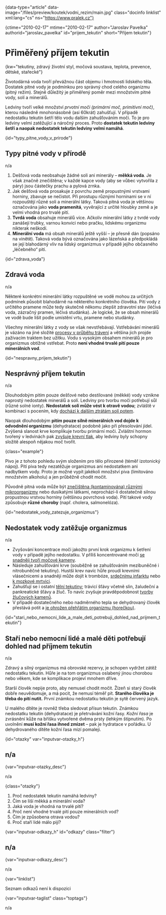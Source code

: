 
{data-type="article" data-image="/files/preview/koutek/vodni_rezim/main.jpg" class="docinfo linklist" xml:lang="cs" ns="https://www.pralek.cz"}

{ctime="2010-02-17" mtime="2010-02-17" author="Jaroslav Pavelka" authorid="jaroslav\_pavelka" id="prijem\_tekutin" short="Příjem tekutin"}

# Přiměřený příjem tekutin

<!-- generated attribute kw by user_udpatekw.sh on 2019-10-17, do not edit -->

{kw="tekutiny, zdravý životní styl, močová soustava, teplota, prevence, dětské, stařecké"}

Životodárná voda tvoří převážnou část objemu i hmotnosti lidského těla. Dostatek pitné vody je podmínkou pro správný chod celého organizmu (pitný režim). Stejně důležitý je přiměřený poměr mezi množstvím pitné vody, solí a minerálů.

Ledviny tvoří velké množství _prvotní moči (primární moč, primitivní moč)_, kterou následně mnohonásobně (asi 60krát) zahušťují. V případě nedostatku tekutin šetří tělo vodu dalším zahušťováním moči. To je pro ledviny velmi zatěžující a náročný proces. Proto **dostatek tekutin ledviny šetří a naopak nedostatek tekutin ledviny velmi namáhá**.

{id="typy\_pitne\_vody\_v\_prirode"}

## Typy pitné vody v přírodě

n/a

  1. Dešťová voda neobsahuje žádné soli ani minerály – **měkká voda**. Je však značně znečištěna; v každé kapce vody (aby se vůbec vytvořila z páry) jsou částečky prachu a pylová zrnka.
  2. Jak dešťová voda prosakuje z povrchu země propustnými vrstvami horniny, zbavuje se nečistot. Při prostupu různými horninami se v ní rozpouštějí různé soli a minerální látky. Taková pitná voda je většinou označována jako **voda pramenitá**, vyvěrající z určité hloubky země a je velmi vhodná pro trvalé pití.
  3. **Tvrdá voda** obsahuje minerálů více. Ačkoliv minerální látky z tvrdé vody zanášejí trubky, varnou konvici nebo pračku, lidskému organizmu nikterak neškodí.
  4. **Minerální voda** má obsah minerálů ještě vyšší – je přesně dán (popsáno na vinětě). Taková voda bývá označována jako lázeňská a předpokládá se její blahodárný vliv na lidský organizmus v případě jejího občasného „léčebného“ pití.

{id="zdrava_voda"}

## Zdravá voda

n/a

Některé konkrétní minerální látky rozpuštěné ve vodě mohou za určitých podmínek působit blahodárně na některého konkrétního člověka. Pití vody z určitého pramene může tedy skutečně někomu zlepšit zdravotní stav (léčivá voda, zázračný pramen, léčivá studánka). Je logické, že se obsah minerálů ve vodě bude lišit podle umístění vrtu, pramene nebo studánky.

Všechny minerální látky z vody se však nevstřebávají. Vstřebávání minerálů je vázáno na jiné složité [procesy v průběhu trávení][1] a většina jich projde zažívacím traktem bez užitku. Vodu s vysokým obsahem minerálů je pro organizmus obtížné vstřebat. Proto **není vhodné trvalé pití pouze minerálních vod**.

{id="nespravny\_prijem\_tekutin"}

## Nesprávný příjem tekutin

n/a

Dlouhodobým pitím pouze dešťové nebo destilované (měkké) vody vznikne naprostý nedostatek minerálů a solí. Ledviny pro tvorbu moči potřebují sůl (různé solné ionty). **Nedostatek solí může vést k otravě vodou**; zvláště v kombinaci s pocením, kdy [dochází k dalším ztrátám solí potem][2].

Naopak dlouhodobým **pitím pouze silně minerálních vod dojde k odvodnění organizmu** (dehydratace) podobně jako při přesolování jídel. Zvýšená slanost krve komplikuje tvorbu primární moči. Zvláštní hormon tvořený v ledvinách pak [zvyšuje krevní tlak][3], aby ledviny byly schopny složitě alespoň nějakou moč tvořit.

{class="example"}

Pivo je z tohoto pohledu svým složením pro tělo přirozené (téměř izotonický nápoj). Pití piva tedy nezatěžuje organizmus ani nedostatkem ani nadbytkem vody. Proto je možné vypít jakékoli množství piva (limitováno množstvím alkoholu) a jen průběžně chodit močit.

Původně pitná voda může být [znečištěna (kontaminována) různými mikroorganizmy][4] nebo dusíkatými látkami, neprochází-li dostatečně silnou propustnou vrstvou horniny (většinou povrchová voda). Pití takové vody způsobuje **různé choroby** (např. cholera, salmonelóza).

{id="nedostatek\_vody\_zatezuje_organizmus"}

## Nedostatek vody zatěžuje organizmus

n/a

  * Zvyšování koncentrace moči jakožto první krok organizmu k šetření vody v případě jejího nedostatku. V příliš koncentrované moči [se snadněji tvoří močové kameny][5].
  * Následuje zahušťování krve (souběžně se zahušťováním mezibuněčné i nitrobuněčné tekutiny). Hustší krev navíc hůře proudí krevními vlásečnicemi a snadněji může dojít k trombóze, [srdečnímu infarktu][6] nebo [k mozkové mrtvici][7].
  * Zahušťují se i ostatní [tělní tekutiny][1]; trávicí šťávy včetně slin, žaludeční a pankreatické šťávy a žluč. To navíc zvyšuje pravděpodobnost [tvorby žlučových kamenů][8].
  * V případě dostatečného nebo nadměrného tepla se dehydrovaný člověk přestává potit a [je ohrožen přehřátím organizmu (horečkou)][2].

{id="stari\_nebo\_nemocni\_lide\_a\_male\_deti\_potrebuji\_dohled\_nad\_prijmem_tekutin"}

## Staří nebo nemocní lidé a malé děti potřebují dohled nad příjmem tekutin

n/a

Zdravý a silný organizmus má obrovské rezervy, je schopen vydržet zátěž nedostatku tekutin. Hůře je na tom organizmus oslabený jinou chorobou nebo věkem, kde se komplikace projeví mnohem dříve.

Starší člověk nepije proto, aby nemusel chodit močit. Žízeň si starý člověk dobře neuvědomuje, a má pocit, že nemusí téměř pít. **Starého člověka je třeba do pití nutit.** První známkou nedostatku tekutin je sytě červený jazyk.

U malého dítěte je rovněž třeba sledovat přísun tekutin. Známkou nedostatku tekutin (dehydratace) je přetrvávání kožní řasy. _Kožní řasa_ je zvrásnění kůže na bříšku vytvořené dvěma prsty (lehkým štípnutím). Po uvolnění **musí kožní řasa ihned zmizet** – pak je hydratace v pořádku. U dehydrovaného dítěte kožní řasa mizí pomaleji.

{id="otazky" var="inputvar-otazky_h"}

## n/a

{var="inputvar-otazky_desc"}

n/a

{class="otazky"}

  1. Proč nedostatek tekutin namáhá ledviny?
  2. Čím se liší měkká a minerální voda?
  3. Jaká voda je vhodná na trvalé pití?
  4. Proč není vhodné trvalé pití pouze minerálních vod?
  5. Čím je způsobena otrava vodou?
  6. Proč staří lidé málo pijí?

{var="inputvar-odkazy_h" id="odkazy" class="filter"}

## n/a

{var="inputvar-odkazy_desc"}

n/a

{var="linklist"}

Seznam odkazů není k dispozici

{var="inputvar-taglist" class="toptags"}

n/a

 [1]: stravovaci_navyky
 [2]: teplota
 [3]: krevni_tlak
 [4]: mikroorganizmy
 [5]: mocove_kameny
 [6]: srdecni_infarkt
 [7]: iktus
 [8]: zlucove_kameny

